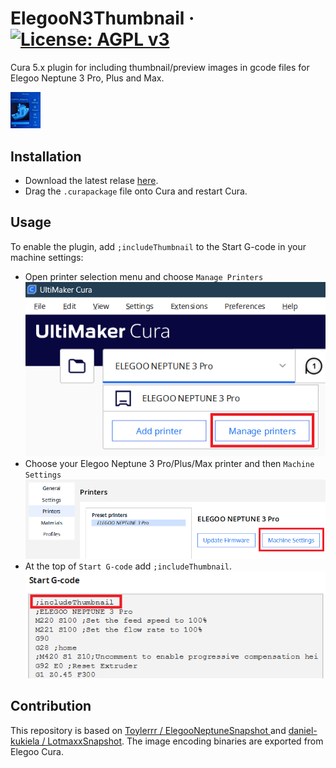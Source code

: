 # ElegooN3Thumbnail &middot; [![License: AGPL v3](https://img.shields.io/badge/License-AGPL%20v3-blue.svg)](https://www.gnu.org/licenses/agpl-3.0)
Cura 5.x plugin for including thumbnail/preview images in gcode files for Elegoo Neptune 3 Pro, Plus and Max.

<img src="images/n3pro.jpg" width="48">

## Installation

- Download the latest relase [here](https://github.com/sigathi/ElegooN3Thumbnail/releases/latest/download/ElegooN3Thumbnail.curapackage).
- Drag the `.curapackage` file onto Cura and restart Cura.

## Usage
To enable the plugin, add `;includeThumbnail` to the Start G-code in your machine settings:
- Open printer selection menu and choose `Manage Printers`  
![Manage printers](images/cura_manage_printers.png "Manage printers")
- Choose your Elegoo Neptune 3 Pro/Plus/Max printer  and then `Machine Settings`  
![Machine Settings](images/cura_machine_settings.png "Machine Settings")
- At the top of `Start G-code` add `;includeThumbnail`.
![Start G-code](images/cura_start_g-code.png "Start G-code")

## Contribution

This repository is based on [Toylerrr / ElegooNeptuneSnapshot ](https://github.com/Toylerrr/ElegooNeptuneSnapshot) and [daniel-kukiela / LotmaxxSnapshot](https://github.com/daniel-kukiela/LotmaxxSnapshot).
The image encoding binaries are exported from Elegoo Cura.
